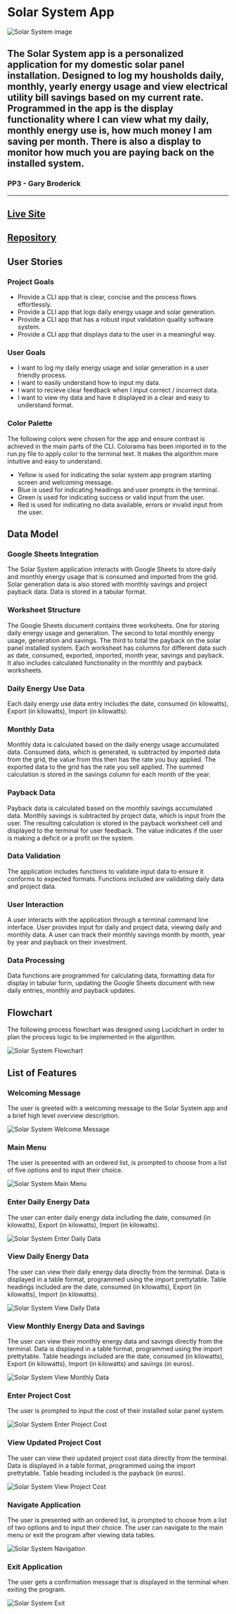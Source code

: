 # Solar System App
![Solar System image](/documentation/images/ascii-art.PNG)
## The Solar System app is a personalized application for my domestic solar panel installation. Designed to log my housholds daily, monthly, yearly energy usage and view electrical utility bill savings based on my current rate. Programmed in the app is the display functionality where I can view what my daily, monthly energy use is, how much money I am saving per month. There is also a display to monitor how much you are paying back on the installed system.

### PP3 - Gary Broderick

------------------------------------------------------------------------------------
## [**Live Site**](https://solar-system-f54a8eac54d6.herokuapp.com/)
## [**Repository**](https://github.com/gbroder24/solar-system.git)

## User Stories

### Project Goals

+ Provide a CLI app that is clear, concise and the process flows effortlessly.
+ Provide a CLI app that logs daily energy usage and solar generation.
+ Provide a CLI app that has a robust input validation quality software system.
+ Provide a CLI app that displays data to the user in a meaningful way.  

### User Goals

+ I want to log my daily energy usage and solar generation in a user friendly process.  
+ I want to easily understand how to input my data.
+ I want to recieve clear feedback when I input correct / incorrect data. 
+ I want to view my data and have it displayed in a clear and easy to understand format.

### Color Palette

The following colors were chosen for the app and ensure contrast is achieved in the main parts of the CLI. Colorama has been imported in to the run.py file to apply color to the terminal text. It makes the algorithm more intuitive and easy to understand.

+ Yellow is used for indicating the solar system app program starting screen and welcoming message.
+ Blue is used for indicating headings and user prompts in the terminal.
+ Green is used for indicating success or valid input from the user.
+ Red is used for indicating no data available, errors or invalid input from the user.

## Data Model

### Google Sheets Integration

The Solar System application interacts with Google Sheets to store daily and monthly energy usage that is consumed and imported from the grid. Solar generation data is also stored with monthly savings and project payback data. Data is stored in a tabular format.

### Worksheet Structure

The Google Sheets document contains three worksheets. One for storing daily energy usage and generation. The second to total monthly energy usage, generation and savings. The third to total the payback on the solar panel installed system. Each worksheet has columns for different data such as date, consumed, exported, imported, month year, savings and payback. It also includes calculated functionality in the monthly and payback worksheets.

### Daily Energy Use Data

Each daily energy use data entry includes the date, consumed (in kilowatts), Export (in kilowatts), Import (in kilowatts).

### Monthly Data

Monthly data is calculated based on the daily energy usage accumulated data. Consumed data, which is generated, is subtracted by imported data from the grid, the value from this then has the rate you buy applied. The exported data to the grid has the rate you sell applied. The summed calculation is stored in the savings column for each month of the year.

### Payback Data

Payback data is calculated based on the monthly savings accumulated data. Monthly savings is subtracted by project data, which is input from the user. The resulting calculation is stored in the payback worksheet cell and displayed to the terminal for user feedback. The value indicates if the user is making a deficit or a profit on the system.

### Data Validation

The application includes functions to validate input data to ensure it conforms to expected formats. Functions included are validating daily data and project data.

### User Interaction

A user interacts with the application through a terminal command line interface. User provides input for daily and project data, viewing daily and monthly data. A user can track their monthly savings month by month, year by year and payback on their investment.

### Data Processing

Data functions are programmed for calculating data, formatting data for display in tabular form, updating the Google Sheets document with new daily entries, monthly and payback updates.

## Flowchart

The following process flowchart was designed using Lucidchart in order to plan the process logic to be implemented in the algorithm.

![Solar System Flowchart](/documentation/images/flowchart.png)

## List of Features

### Welcoming Message

The user is greeted with a welcoming message to the Solar System app and a brief high level overview description.

![Solar System Welcome Message](/documentation/images/welcome-msg.PNG)

### Main Menu

The user is presented with an ordered list, is prompted to choose from a list of five options and to input their choice.

![Solar System Main Menu](/documentation/images/main-menu.PNG)

### Enter Daily Energy Data

The user can enter daily energy data including the date, consumed (in kilowatts), Export (in kilowatts), Import (in kilowatts).

![Solar System Enter Daily Data](/documentation/images/input-daily-energy-data.PNG)

### View Daily Energy Data

The user can view their daily energy data directly from the terminal. Data is displayed in a table format, programmed using the import prettytable. Table headings included are the date, consumed (in kilowatts), Export (in kilowatts), Import (in kilowatts).

![Solar System View Daily Data](/documentation/images/view-daily-data.PNG)

### View Monthly Energy Data and Savings

The user can view their monthly energy data and savings directly from the terminal. Data is displayed in a table format, programmed using the import prettytable. Table headings included are the date, consumed (in kilowatts), Export (in kilowatts), Import (in kilowatts) and savings (in euros).

![Solar System View Monthly Data](/documentation/images/monthly-data.PNG)

### Enter Project Cost

The user is prompted to input the cost of their installed solar panel system.

![Solar System Enter Project Cost](/documentation/images/project-cost.PNG)

### View Updated Project Cost

The user can view their updated project cost data directly from the terminal. Data is displayed in a table format, programmed using the import prettytable. Table heading included is the payback (in euros).

![Solar System View Project Cost](/documentation/images/project-payback.PNG)

### Navigate Application

The user is presented with an ordered list, is prompted to choose from a list of two options and to input their choice. The user can navigate to the main menu or exit the program after viewing data tables.

![Solar System Navigation](/documentation/images/navigation-options.PNG)

### Exit Application

The user gets a confirmation message that is displayed in the terminal when exiting the program.

![Solar System Exit](/documentation/images/exit.PNG)